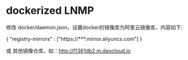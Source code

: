 # dockerized LNMP


修改 docker/daemon.json，设置docker的镜像库为阿里云镜像库，内容如下:

{
    "registry-mirrors" : ["https://***.mirror.aliyuncs.com"]
}

或 其他镜像仓库，如：http://f1361db2.m.daocloud.io
